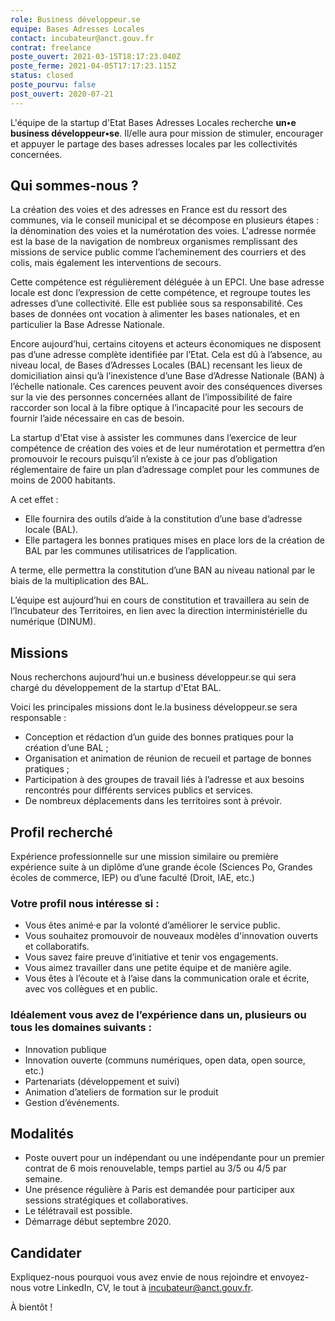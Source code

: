 ```yaml
---
role: Business développeur.se
equipe: Bases Adresses Locales
contact: incubateur@anct.gouv.fr
contrat: freelance
poste_ouvert: 2021-03-15T18:17:23.040Z
poste_ferme: 2021-04-05T17:17:23.115Z
status: closed
poste_pourvu: false
post_ouvert: 2020-07-21
---
```


L'équipe de la startup d'Etat Bases Adresses Locales recherche **un•e business développeur•se**. Il/elle aura pour mission de stimuler, encourager et appuyer le partage des bases adresses locales par les collectivités concernées.

## Qui sommes-nous ?

La création des voies et des adresses en France est du ressort des communes, via le conseil municipal et se décompose en plusieurs étapes : la dénomination des voies et la numérotation des voies.
L'adresse normée est la base de la navigation de nombreux organismes remplissant des missions de service public comme l’acheminement des courriers et des colis, mais également les interventions de secours. 

Cette compétence est régulièrement déléguée à un EPCI. Une base adresse locale est donc l’expression de cette compétence, et regroupe toutes les adresses d’une collectivité. Elle est publiée sous sa responsabilité. Ces bases de données ont vocation à alimenter les bases nationales, et en particulier la Base Adresse Nationale.

Encore aujourd’hui, certains citoyens et acteurs économiques ne disposent pas d’une adresse complète identifiée par l’Etat. Cela est dû à l’absence, au niveau local, de Bases d’Adresses Locales (BAL) recensant les lieux de domiciliation ainsi qu’à l’inexistence d’une Base d’Adresse Nationale (BAN) à l’échelle nationale. Ces carences peuvent avoir des conséquences diverses sur la vie des personnes concernées allant de l’impossibilité de faire raccorder son local à la fibre optique à l’incapacité pour les secours de fournir l’aide nécessaire en cas de besoin. 

La startup d'Etat vise à assister les communes dans l’exercice de leur compétence de création des voies et de leur numérotation et permettra d’en promouvoir le recours puisqu’il n’existe à ce jour pas d’obligation réglementaire de faire un plan d’adressage complet pour les communes de moins de 2000 habitants. 

A cet effet : 
- Elle fournira des outils d’aide à la constitution d’une base d’adresse locale (BAL).
- Elle partagera les bonnes pratiques mises en place lors de la création de BAL par les communes utilisatrices de l’application.

A terme, elle permettra la constitution d’une BAN au niveau national par le biais de la multiplication des BAL.

L’équipe est aujourd’hui en cours de constitution et travaillera au sein de l’Incubateur des Territoires, en lien avec la direction interministérielle du numérique (DINUM).

## Missions

Nous recherchons aujourd’hui un.e business développeur.se qui sera chargé du développement de la startup d'Etat BAL. 

Voici les principales missions dont le.la business développeur.se sera responsable :
- Conception et rédaction d’un guide des bonnes pratiques pour la création d’une BAL ;
- Organisation et animation de réunion de recueil et partage de bonnes pratiques ;
- Participation à des groupes de travail liés à l’adresse et aux besoins rencontrés pour différents services publics et services.
- De nombreux déplacements dans les territoires sont à prévoir.

## Profil recherché
Expérience professionnelle sur une mission similaire ou première expérience suite à un diplôme d’une grande école (Sciences Po, Grandes écoles de commerce, IEP) ou d’une faculté (Droit, IAE, etc.)

### Votre profil nous intéresse si :
- Vous êtes animé·e par la volonté d’améliorer le service public.
- Vous souhaitez promouvoir de nouveaux modèles d'innovation ouverts et collaboratifs.
- Vous savez faire preuve d’initiative et tenir vos engagements.
- Vous aimez travailler dans une petite équipe et de manière agile.
- Vous êtes à l’écoute et à l’aise dans la communication orale et écrite, avec vos collègues et en public.

### Idéalement vous avez de l’expérience dans un, plusieurs ou tous les domaines suivants :

- Innovation publique
- Innovation ouverte (communs numériques, open data, open source, etc.)
- Partenariats (développement et suivi)
- Animation d’ateliers de formation sur le produit
- Gestion d’événements.

## Modalités

- Poste ouvert pour un indépendant ou une indépendante pour un premier contrat de 6 mois renouvelable, temps partiel au 3/5 ou 4/5 par semaine. 
- Une présence régulière à Paris est demandée pour participer aux sessions stratégiques et collaboratives. 
- Le télétravail est possible. 
- Démarrage début septembre 2020.

## Candidater

Expliquez-nous pourquoi vous avez envie de nous rejoindre et envoyez-nous votre LinkedIn, CV, le tout à incubateur@anct.gouv.fr.

À bientôt !
